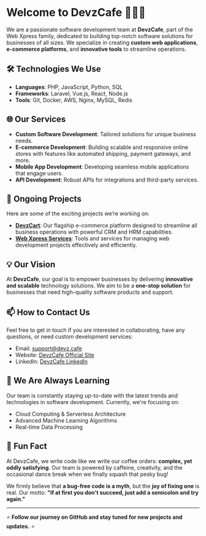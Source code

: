 # Welcome to DevzCafe 👨‍💻🚀

We are a passionate software development team at **DevzCafe**, part of the Web Xpress family, dedicated to building top-notch software solutions for businesses of all sizes. We specialize in creating **custom web applications**, **e-commerce platforms**, and **innovative tools** to streamline operations.

## 🛠️ Technologies We Use

- **Languages**: PHP, JavaScript, Python, SQL
- **Frameworks**: Laravel, Vue.js, React, Node.js
- **Tools**: Git, Docker, AWS, Nginx, MySQL, Redis

## 🌐 Our Services
- **Custom Software Development**: Tailored solutions for unique business needs.
- **E-commerce Development**: Building scalable and responsive online stores with features like automated shipping, payment gateways, and more.
- **Mobile App Development**: Developing seamless mobile applications that engage users.
- **API Development**: Robust APIs for integrations and third-party services.

## 🚀 Ongoing Projects
Here are some of the exciting projects we’re working on:
- **[DevzCart](https://github.com/devzcafe/devzcart)**: Our flagship e-commerce platform designed to streamline all business operations with powerful CRM and HRM capabilities.
- **[Web Xpress Services](https://github.com/webxpressltd/webxpress)**: Tools and services for managing web development projects effectively and efficiently.

## 💡 Our Vision
At **DevzCafe**, our goal is to empower businesses by delivering **innovative and scalable** technology solutions. We aim to be a **one-stop solution** for businesses that need high-quality software products and support.

## 📫 How to Contact Us
Feel free to get in touch if you are interested in collaborating, have any questions, or need custom development services:

- Email: [support@devz.cafe](mailto:support@devz.cafe)
- Website: [DevzCafe Official Site](https://www.devzcafe.com)
- LinkedIn: [DevzCafe LinkedIn](https://linkedin.com/company/devzcafe)

## 🌱 We Are Always Learning
Our team is constantly staying up-to-date with the latest trends and technologies in software development. Currently, we're focusing on:

- Cloud Computing & Serverless Architecture
- Advanced Machine Learning Algorithms
- Real-time Data Processing

## 🤪 Fun Fact
At DevzCafe, we write code like we write our coffee orders: **complex, yet oddly satisfying**. Our team is powered by caffeine, creativity, and the occasional dance break when we finally squash that pesky bug!

We firmly believe that **a bug-free code is a myth**, but the **joy of fixing one** is real. Our motto: **"If at first you don't succeed, just add a semicolon and try again."**


---

⭐ **Follow our journey on GitHub and stay tuned for new projects and updates.** ⭐
